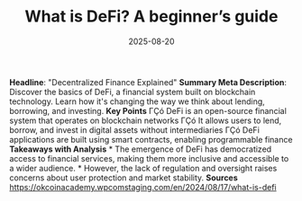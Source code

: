 ﻿---
title: What is DeFi? A beginner’s guide
date: '2025-08-20'
category: Markets
summary: ''
slug: what is defi a beginners guide
source_urls:
- https://okcoinacademy.wpcomstaging.com/en/2024/08/17/what-is-defi
seo:
  title: What is DeFi? A beginner’s guide | Hash n Hedge
  description: ''
  keywords:
  - news
  - markets
  - brief
---

**Headline**: "Decentralized Finance Explained"  **Summary Meta Description**: Discover the basics of DeFi, a financial system built on blockchain technology. Learn how it's changing the way we think about lending, borrowing, and investing.  **Key Points**  ΓÇó DeFi is an open-source financial system that operates on blockchain networks ΓÇó It allows users to lend, borrow, and invest in digital assets without intermediaries ΓÇó DeFi applications are built using smart contracts, enabling programmable finance  **Takeaways with Analysis**  * The emergence of DeFi has democratized access to financial services, making them more inclusive and accessible to a wider audience. * However, the lack of regulation and oversight raises concerns about user protection and market stability.  **Sources** https://okcoinacademy.wpcomstaging.com/en/2024/08/17/what-is-defi 
